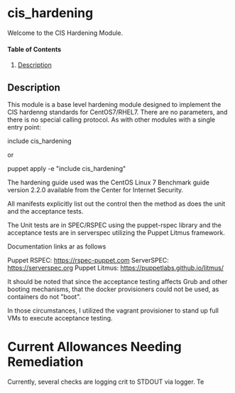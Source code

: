 # cis_hardening

Welcome to the CIS Hardening Module.

#### Table of Contents

1. [Description](#description)

## Description

This module is a base level hardening module designed to implement the CIS hardenng 
standards for CentOS7/RHEL7. There are no parameters, and there is no special calling 
protocol.  As with other modules with a single entry point:

include cis_hardening

or

puppet apply -e "include cis_hardening"

The hardening guide used was the CentOS Linux 7 Benchmark guide version 2.2.0
available from the Center for Internet Security.

All manifests explicitly list out the control then the method as does the unit and
the acceptance tests.

The Unit tests are in SPEC/RSPEC using the puppet-rspec library and the acceptance
tests are in serverspec utilizing the Puppet Litmus framework.

Documentation links ar as follows

Puppet RSPEC:  https://rspec-puppet.com
ServerSPEC:    https://serverspec.org
Puppet Litmus: https://puppetlabs.github.io/litmus/

It should be noted that since the acceptance testing affects Grub and other booting 
mechanisms, that the docker provisioners could not be used, as containers do not "boot".

In those circumstances, I utilized the vagrant provisioner to stand up full VMs to 
execute acceptance testing.

# Current Allowances Needing Remediation
Currently, several checks are logging crit to STDOUT via logger.
Te 